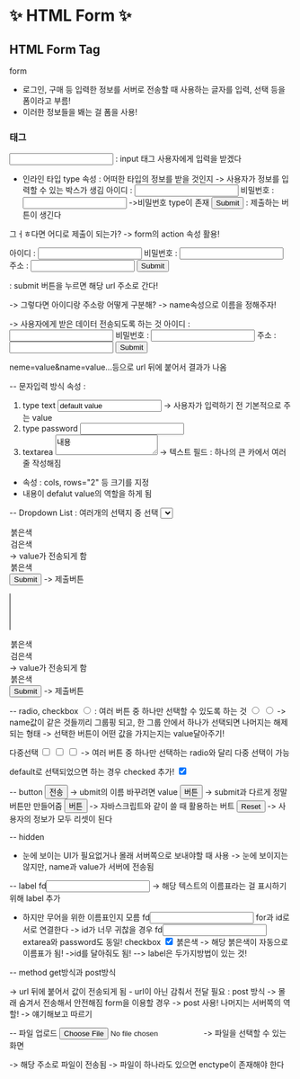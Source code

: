 # ✨ HTML Form ✨

## **HTML Form Tag**

form

- 로그인, 구매 등 입력한 정보를 서버로 전송할 때 사용하는 글자를 입력, 선택 등을 폼이라고 부름!
- 이러한 정보들을 봬는 걸 폼을 사용!

### **태그**

<input type="text"> : input 태그 사용자에게 입력을 받겠다

- 인라인 타입
  type 속성 : 어떠한 타입의 정보를 받을 것인지
  -> 사용자가 정보를 입력할 수 있는 박스가 생김
  아이디 : <input type="text">
  비밀번호 : <input type="password"> ->비밀번호 type이 존재
  <input type = "submit"> : 제출하는 버튼이 생긴다

그ㅓㅎ다면 어디로 제출이 되는가? -> form의 action 속성 활용!

<form action = "url">
아이디 : <input type="text">
비밀번호 : <input type="password"> 
주소 : <input type="text">
<input type = "submit">
</form>
: submit 버튼을 누르면 해당 url 주소로 간다!

-> 그렇다면 아이디랑 주소랑 어떻게 구분해? -> name속성으로 이름을 정해주자!

<form action = "url"> -> 사용자에게 받은 데이터 전송되도록 하는 것
아이디 : <input type="text" name="id">
비밀번호 : <input type="password" name="pwd"> 
주소 : <input type="text" name="address">
<input type = "submit">
</form>
neme=value&name=value...등으로 url 뒤에 붙어서 결과가 나옴

-- 문자입력 방식
속성 :

1. type text
   <input type="text" name="address" value="default value"> -> 사용자가 입력하기 전 기본적으로 주는 value
2. type password
   <input type="password" name="pwd">
3. textarea
   <textarea>내용</textarea> -> 텍스트 필드 : 하나의 큰 카에서 여러 줄 작성해짐

- 속성 : cols, rows="2" 등 크기를 지정
- 내용이 defalut value의 역할을 하게 됨

-- Dropdown List : 여러개의 선택지 중 선택
<select name = "ccolor"> -> 이름으로 전송되도록

<option value = "red">붉은색</option>
<option value = "black">검은색</option> -> value가 전송되게 함
<option>붉은색</option>
</select>
<input type = "submit"> -> 제출버튼

<select name = "ccolor" multiple> -> 여러개를 선택가능하도록 (컨트롤키 + 클릭 가능)

<option value = "red">붉은색</option>
<option value = "black">검은색</option> -> value가 전송되게 함
<option>붉은색</option>
</select>
<input type = "submit"> -> 제출버튼

-- radio, checkbox
<input type="radio" name = "color" value="black"> : 여러 버튼 중 하나만 선택할 수 있도록 하는 것
<input type="radio" name = "color" value="black">
<input type="radio" name = "color" value="black">
-> name값이 같은 것들끼리 그룹핑 되고, 한 그룹 안에서 하나가 선택되면 나머지는 해제되는 형태
-> 선택한 버튼이 어떤 값을 가지는지는 value달아주기!

다중선택
<input type="checkbox" name = "size" value="black">
<input type="checkbox" name = "size" value="black">
<input type="checkbox" name = "size" value="black">
-> 여러 버튼 중 하나만 선택하는 radio와 달리 다중 선택이 가능

default로 선택되었으면 하는 경우 checked 추가!
<input type="checkbox" name = "size" value="black" checked>

-- button
<input type="submit" value="전송"> -> ubmit의 이름 바꾸려면 value
<input type="button" value="버튼"> -> submit과 다르게 정말 버튼만 만들어줌
<input type="button" value="버튼" onclick="alert('hello world')"> -> 자바스크립트와 같이 쓸 때 활용하는 버트
<input type="reset"> -> 사용자의 정보가 모두 리셋이 된다

-- hidden

- 눈에 보이는 UI가 필요없거나 몰래 서버쪽으로 보내야할 때 사용
  <input type ="hidden" name="hide" value="dsd">
  -> 눈에 보이지는 않지만, name과 value가 서버에 전송됨

-- label
<label>fd</label><input type = "text"> -> 해당 텍스트의 이름표라는 걸 표시하기 위해 label 추가

- 하지만 무어을 위한 이름표인지 모름
  <label for = "id_txt">fd</label><input type = "text" id ="id_txt">
  for과 id로 서로 연결한다
  -> id가 너무 귀찮을 경우
  <label>fd<input type = "text"></label>
  extarea와 password도 동일!
  checkbox
  <label>
  <input type="checkbox" name = "size" value="black" checked> 붉은색
  </label> -> 해당 붉은색이 자동으로 이름표가 됨!
  ->id를 달아줘도 됨!
  --> label은 두가지방법이 있는 것!

-- method
get방식과 post방식

<form action ="" methid="get or post"> -> url 뒤에 붙어서 값이 전송되게 됨
- url이 아닌 감춰서 전달 필요 : post 방식
-> 몰래 숨겨서 전송해서 안전해짐
form을 이용할 경우 -> post 사용!
나머지는 서버쪽의 역할! -> 얘기해보고 따르기

-- 파일 업로드
<input type = "file">
-> 파일을 선택할 수 있는 화면

<form action = "url 주소" method="post" enctype="multipart/form-data"> -> 해당 주소로 파일이 전송됨 -> 파일이 하나라도 있으면 enctype이 존재해야 한다
